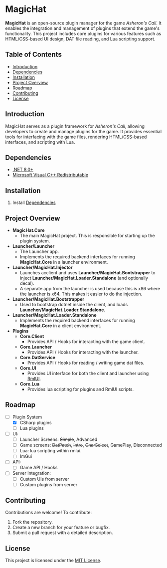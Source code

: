 # MagicHat

**MagicHat** is an open-source plugin manager for the game *Asheron's Call*. It enables the integration and management of plugins that extend the game's functionality. This project includes core plugins for various features such as HTML/CSS-based UI design, DAT file reading, and Lua scripting support.

## Table of Contents

- [Introduction](#introduction)
- [Dependencies](#dependencies)
- [Installation](#installation)
- [Project Overview](#project-overview)
- [Roadmap](#roadmap)
- [Contributing](#contributing)
- [License](#license)

## Introduction

MagicHat serves as a plugin framework for *Asheron's Call*, allowing developers to create and manage plugins for the game. It provides essential tools for interfacing with the game files, rendering HTML/CSS-based interfaces, and scripting with Lua.

## Dependencies

- [.NET 8.0+](https://dotnet.microsoft.com/en-us/download/dotnet)
- [Microsoft Visual C++ Redistributable](https://aka.ms/vs/17/release/vc_redist.x86.exe)

## Installation

1. Install [Dependencies](#dependencies)

## Project Overview

- **MagicHat.Core**
  - The main MagicHat project.  This is responsible for starting up the plugin system.
- **Launcher/Launcher**
  - The Launcher app. 
  - Implements the required backend interfaces for running **MagicHat.Core** in a launcher environment.
- **Launcher/MagicHat.Injector**
  - Launches acclient and uses **Launcher/MagicHat.Bootstrapper** to inject **Launcher/MagicHat.Loader.Standalone** (and optionally decal).
  - A separate app from the launcher is used because this is x86 where the launcher is x64. This makes it easier to do the injection.
- **Launcher/MagicHat.Bootstrapper**
  - Used to bootstrap dotnet inside the client, and loads **Launcher/MagicHat.Loader.Standalone**.
- **Launcher/MagicHat.Loader.Standalone**
  - Implements the required backend interfaces for running **MagicHat.Core** in a client environment.
- **Plugins**
  - **Core.Client**
    - Provides API / Hooks for interacting with the game client.
  - **Core.Launcher**
    - Provides API / Hooks for interacting with the launcher.
  - **Core.DatService**
    - Provides API / Hooks for reading / writing game dat files.
  - **Core.UI**
    - Provides UI interface for both the client and launcher using [RmlUI](https://github.com/mikke89/RmlUi).
  - **Core.Lua**
    - Provides lua scripting for plugins and RmlUI scripts.

## Roadmap

- [ ] Plugin System
  - [X] CSharp plugins
  - [ ] Lua plugins
- [ ] UI:
  - [ ] Launcher Screens: <strike>Simple</strike>, Advanced
  - [ ] Game screens: <strike>DatPatch</strike>, <strike>Intro</strike>, <strike>CharSelect</strike>, GamePlay, Disconnected
  - [ ] Lua: lua scripting within rmlui.
  - [ ] ImGui
- [ ] API:
  - [ ] Game API / Hooks
- [ ] Server Integration:
  - [ ] Custom UIs from server 
  - [ ] Custom plugins from server

## Contributing

Contributions are welcome! To contribute:
1. Fork the repository.
2. Create a new branch for your feature or bugfix.
3. Submit a pull request with a detailed description.

## License

This project is licensed under the [MIT License](LICENSE.md).